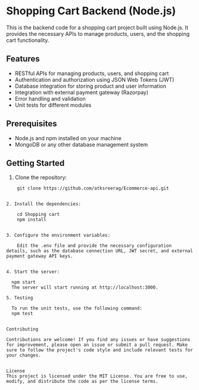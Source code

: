 # Shopping Cart Backend (Node.js)

This is the backend code for a shopping cart project built using Node.js. It provides the necessary APIs to manage products, users, and the shopping cart functionality.

## Features

- RESTful APIs for managing products, users, and shopping cart
- Authentication and authorization using JSON Web Tokens (JWT)
- Database integration for storing product and user information
- Integration with external payment gateway (Razorpay)
- Error handling and validation
- Unit tests for different modules

## Prerequisites

- Node.js and npm installed on your machine
- MongoDB or any other database management system

## Getting Started

1. Clone the repository:

```shell
    git clone https://github.com/atksreerag/Ecommerce-api.git
    

2. Install the dependencies:

    cd Shopping cart
    npm install
    

3. Configure the environment variables:

    Edit the .env file and provide the necessary configuration details, such as the database connection URL, JWT secret, and external payment gateway API keys.


4. Start the server:

  npm start
  The server will start running at http://localhost:3000.

5. Testing

  To run the unit tests, use the following command:
  npm test

  
Contributing

Contributions are welcome! If you find any issues or have suggestions for improvement, please open an issue or submit a pull request. Make sure to follow the project's code style and include relevant tests for your changes.


License
This project is licensed under the MIT License. You are free to use, modify, and distribute the code as per the license terms.

    


